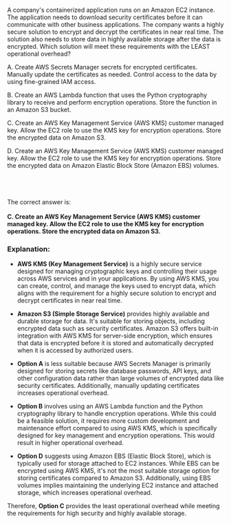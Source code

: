 A company's containerized application runs on an Amazon EC2 instance. The application needs to download security certificates before it can communicate with other business applications. The company wants a highly secure solution to encrypt and decrypt the certificates in near real time. The solution also needs to store data in highly available storage after the data is encrypted. Which solution will meet these requirements with the LEAST operational overhead? 

A. Create AWS Secrets Manager secrets for encrypted certificates. Manually update the certificates as needed. Control access to the data by using fine-grained IAM access. 

B. Create an AWS Lambda function that uses the Python cryptography library to receive and perform encryption operations. Store the function in an Amazon S3 bucket. 

C. Create an AWS Key Management Service (AWS KMS) customer managed key. Allow the EC2 role to use the KMS key for encryption operations. Store the encrypted data on Amazon S3. 

D. Create an AWS Key Management Service (AWS KMS) customer managed key. Allow the EC2 role to use the KMS key for encryption operations. Store the encrypted data on Amazon Elastic Block Store (Amazon EBS) volumes.
\
\
\
\
\
The correct answer is:\
\
**C. Create an AWS Key Management Service (AWS KMS) customer managed key. Allow the EC2 role to use the KMS key for encryption operations. Store the encrypted data on Amazon S3.**

### Explanation:

- **AWS KMS (Key Management Service)** is a highly secure service designed for managing cryptographic keys and controlling their usage across AWS services and in your applications. By using AWS KMS, you can create, control, and manage the keys used to encrypt data, which aligns with the requirement for a highly secure solution to encrypt and decrypt certificates in near real time.

- **Amazon S3 (Simple Storage Service)** provides highly available and durable storage for data. It's suitable for storing objects, including encrypted data such as security certificates. Amazon S3 offers built-in integration with AWS KMS for server-side encryption, which ensures that data is encrypted before it is stored and automatically decrypted when it is accessed by authorized users.

- **Option A** is less suitable because AWS Secrets Manager is primarily designed for storing secrets like database passwords, API keys, and other configuration data rather than large volumes of encrypted data like security certificates. Additionally, manually updating certificates increases operational overhead.

- **Option B** involves using an AWS Lambda function and the Python cryptography library to handle encryption operations. While this could be a feasible solution, it requires more custom development and maintenance effort compared to using AWS KMS, which is specifically designed for key management and encryption operations. This would result in higher operational overhead.

- **Option D** suggests using Amazon EBS (Elastic Block Store), which is typically used for storage attached to EC2 instances. While EBS can be encrypted using AWS KMS, it's not the most suitable storage option for storing certificates compared to Amazon S3. Additionally, using EBS volumes implies maintaining the underlying EC2 instance and attached storage, which increases operational overhead.

Therefore, **Option C** provides the least operational overhead while meeting the requirements for high security and highly available storage.